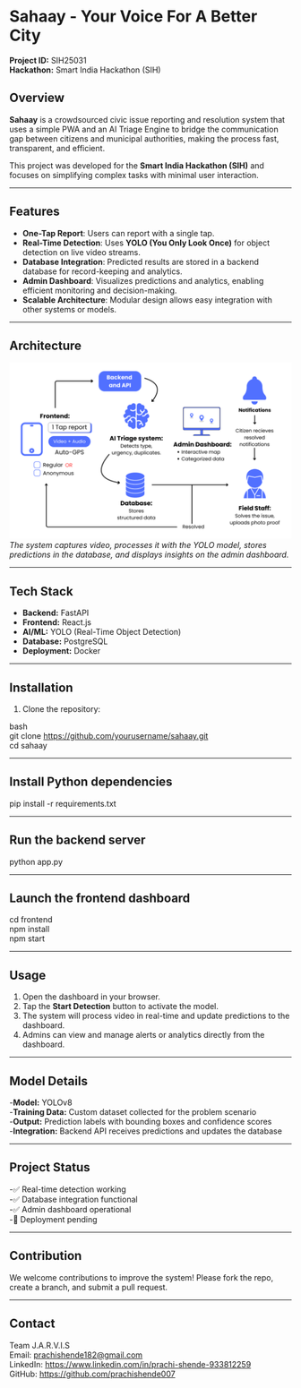 # Sahaay - Your Voice For A Better City

**Project ID:** SIH25031  
**Hackathon:** Smart India Hackathon (SIH)

## Overview


**Sahaay** is a crowdsourced civic issue reporting and resolution system  that uses a simple PWA and an AI Triage Engine to bridge the communication gap between citizens and municipal authorities, making the process fast, transparent, and efficient.

This project was developed for the **Smart India Hackathon (SIH)** and focuses on simplifying complex tasks with minimal user interaction.

---

## Features

- **One-Tap Report**: Users can report with a single tap.
- **Real-Time Detection**: Uses **YOLO (You Only Look Once)** for object detection on live video streams.
- **Database Integration**: Predicted results are stored in a backend database for record-keeping and analytics.
- **Admin Dashboard**: Visualizes predictions and analytics, enabling efficient monitoring and decision-making.
- **Scalable Architecture**: Modular design allows easy integration with other systems or models.

---

## Architecture

![Architecture Diagram](./Architechture_Diagram.png)  
*The system captures video, processes it with the YOLO model, stores predictions in the database, and displays insights on the admin dashboard.*

---

## Tech Stack

- **Backend:** FastAPI 
- **Frontend:** React.js 
- **AI/ML:** YOLO (Real-Time Object Detection)
- **Database:** PostgreSQL 
- **Deployment:** Docker 

---

## Installation

1. Clone the repository:

bash<br>
git clone https://github.com/yourusername/sahaay.git<br>
cd sahaay

---

## Install Python dependencies

pip install -r requirements.txt<br>

---

## Run the backend server

python app.py<br>

---

## Launch the frontend dashboard

cd frontend<br>
npm install<br>
npm start<br>

---

## Usage

1. Open the dashboard in your browser.
2. Tap the **Start Detection** button to activate the model.
3. The system will process video in real-time and update predictions to the dashboard.
4. Admins can view and manage alerts or analytics directly from the dashboard.

---

## Model Details

-**Model:** YOLOv8<br>
-**Training Data:** Custom dataset collected for the problem scenario<br>
-**Output:** Prediction labels with bounding boxes and confidence scores<br>
-**Integration:** Backend API receives predictions and updates the database<br>

---

## Project Status

-✅ Real-time detection working<br>
-✅ Database integration functional<br>
-✅ Admin dashboard operational<br>
-🔄 Deployment pending<br>

---

## Contribution

We welcome contributions to improve the system! Please fork the repo, create a branch, and submit a pull request.

---

## Contact
Team J.A.R.V.I.S<br>
Email: prachishende182@gmail.com<br>
LinkedIn: https://www.linkedin.com/in/prachi-shende-933812259<br>
GitHub: https://github.com/prachishende007<br>

